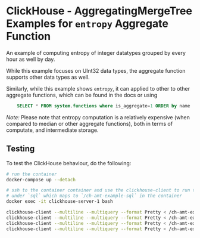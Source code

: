 # ClickHouse - AggregatingMergeTree Examples for `entropy` Aggregate Function

An example of computing entropy of integer datatypes grouped by every hour as well by day.

While this example focuses on UInt32 data types, the aggregate function supports other data types as well.

Similarly, while this example shows `entropy`, it can applied to other to other aggregate functions,
which can be found in the docs or using

```sql
    SELECT * FROM system.functions where is_aggregate=1 ORDER by name
```

*Note:* Please note that entropy computation is a relatively expensive (when compared to median or other aggregate functions), both in terms of computate, and intermediate storage.

## Testing

To test the ClickHouse behaviour, do the following:

```bash
# run the container
docker-compose up --detach

# ssh to the container container and use the clickhouse-client to run the queries
# under `sql` which maps to `/ch-amt-example-sql` in the container
docker exec -it clickhouse-server-1 bash

clickhouse-client --multiline --multiquery --format Pretty < /ch-amt-example-sql/1-*.sql
clickhouse-client --multiline --multiquery --format Pretty < /ch-amt-example-sql/2-*.sql
clickhouse-client --multiline --multiquery --format Pretty < /ch-amt-example-sql/3-*.sql
clickhouse-client --multiline --multiquery --format Pretty < /ch-amt-example-sql/4-*.sql

```
